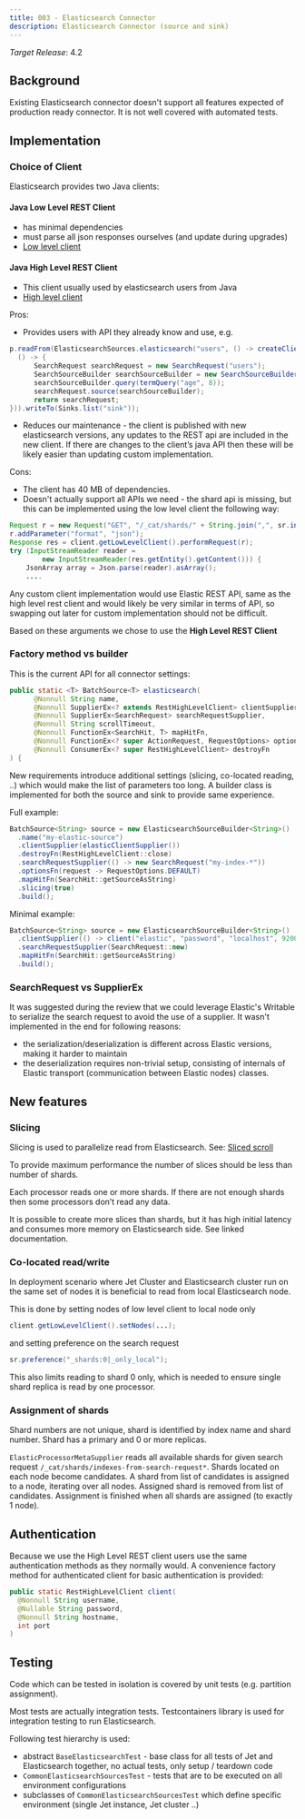 ```yaml
---
title: 003 - Elasticsearch Connector
description: Elasticsearch Connector (source and sink)
---
```


*Target Release*: 4.2

## Background

Existing Elasticsearch connector doesn't support all features expected
of production ready connector. It is not well covered with automated
tests.

## Implementation

### Choice of Client

Elasticsearch provides two Java clients:

#### Java Low Level REST Client

- has minimal dependencies
- must parse all json responses ourselves (and update during upgrades)
- [Low level client](https://www.elastic.co/guide/en/elasticsearch/client/java-rest/current/java-rest-low.html)

#### Java High Level REST Client

- This client usually used by elasticsearch users from Java
- [High level client](https://www.elastic.co/guide/en/elasticsearch/client/java-rest/current/java-rest-high.html)

Pros:

- Provides users with API they already know and use, e.g.

```java
p.readFrom(ElasticsearchSources.elasticsearch("users", () -> createClient(containerAddress),
  () -> {
      SearchRequest searchRequest = new SearchRequest("users");
      SearchSourceBuilder searchSourceBuilder = new SearchSourceBuilder();
      searchSourceBuilder.query(termQuery("age", 8));
      searchRequest.source(searchSourceBuilder);
      return searchRequest;
})).writeTo(Sinks.list("sink"));
```

- Reduces our maintenance - the client is published with new
  elasticsearch versions, any updates to the REST api are included in
  the new client. If there are changes to the client’s java API then
  these will be likely easier than updating custom implementation.

Cons:

- The client has 40 MB of dependencies.
- Doesn't actually support all APIs we need - the shard api is
  missing, but this can be implemented using the low level client
  the following way:

```java
Request r = new Request("GET", "/_cat/shards/" + String.join(",", sr.indices()));
r.addParameter("format", "json");
Response res = client.getLowLevelClient().performRequest(r);
try (InputStreamReader reader =
        new InputStreamReader(res.getEntity().getContent())) {
    JsonArray array = Json.parse(reader).asArray();
    ....
```

Any custom client implementation would use Elastic REST API, same as the
high level rest client and would likely be very similar in terms of API,
so swapping out later for custom implementation should not be difficult.

Based on these arguments we chose to use the **High Level REST Client**

### Factory method vs builder

This is the current API for all connector settings:

```java
public static <T> BatchSource<T> elasticsearch(
      @Nonnull String name,
      @Nonnull SupplierEx<? extends RestHighLevelClient> clientSupplier,
      @Nonnull SupplierEx<SearchRequest> searchRequestSupplier,
      @Nonnull String scrollTimeout,
      @Nonnull FunctionEx<SearchHit, T> mapHitFn,
      @Nonnull FunctionEx<? super ActionRequest, RequestOptions> optionsFn,
      @Nonnull ConsumerEx<? super RestHighLevelClient> destroyFn
) {
```

New requirements introduce additional settings (slicing, co-located
reading, ..) which would make the list of parameters too long. A builder
class is implemented for both the source and sink to provide same
experience.

Full example:

```java
BatchSource<String> source = new ElasticsearchSourceBuilder<String>()
  .name("my-elastic-source")
  .clientSupplier(elasticClientSupplier())
  .destroyFn(RestHighLevelClient::close)
  .searchRequestSupplier(() -> new SearchRequest("my-index-*"))
  .optionsFn(request -> RequestOptions.DEFAULT)
  .mapHitFn(SearchHit::getSourceAsString)
  .slicing(true)
  .build();
```

Minimal example:

```java
BatchSource<String> source = new ElasticsearchSourceBuilder<String>()
  .clientSupplier(() -> client("elastic", "password", "localhost", 9200))
  .searchRequestSupplier(SearchRequest::new)
  .mapHitFn(SearchHit::getSourceAsString)
  .build();
```

### SearchRequest vs SupplierEx<SearchRequest>

It was suggested during the review that we could leverage Elastic's Writable
to serialize the search request to avoid the use of a supplier. It wasn't
implemented in the end for following reasons:

- the serialization/deserialization is different across Elastic versions,
making it harder to maintain
- the deserialization requires non-trivial setup, consisting of internals of
Elastic transport (communication between Elastic nodes) classes. 
 
## New features

### Slicing

Slicing is used to parallelize read from Elasticsearch. See: [Sliced scroll](https://www.elastic.co/guide/en/elasticsearch/reference/current/search-request-body.html#sliced-scroll)

To provide maximum performance the number of slices should be less than
number of shards.

Each processor reads one or more shards. If there are not enough shards
then some processors don’t read any data.

It is possible to create more slices than shards, but it has high
initial latency and consumes more memory on Elasticsearch side. See
linked documentation.

### Co-located read/write

In deployment scenario where Jet Cluster and Elasticsearch cluster run
on the same set of nodes it is beneficial to read from local
Elasticsearch node.

This is done by setting nodes of low level client to local node only

```java
client.getLowLevelClient().setNodes(...);
```

and setting preference on the search request

```java
sr.preference("_shards:0|_only_local");
```

This also limits reading to shard 0 only, which is needed to ensure
single shard replica is read by one processor.

### Assignment of shards

Shard numbers are not unique, shard is identified by index name and
shard number. Shard has a primary and 0 or more replicas.

`ElasticProcessorMetaSupplier` reads all available shards for given search
request `/_cat/shards/indexes-from-search-request*`. Shards located on
each node become candidates. A shard from list of candidates is assigned
to a node, iterating over all nodes. Assigned shard is removed from list
of candidates. Assignment is finished when all shards are assigned (to
exactly 1 node).

## Authentication

Because we use the High Level REST client users use the same
authentication methods as they normally would.
A convenience factory method for authenticated client for basic
authentication is provided:

```java
public static RestHighLevelClient client(
  @Nonnull String username,
  @Nullable String password,
  @Nonnull String hostname,
  int port
)
```

## Testing

Code which can be tested in isolation is covered by unit tests (e.g.
partition assignment).

Most tests are actually integration tests. Testcontainers library is
used for integration testing to run Elasticsearch.

Following test hierarchy is used:

- abstract `BaseElasticsearchTest` - base class for all tests of Jet
  and Elasticsearch together,
  no actual tests, only setup / teardown code
- `CommonElasticsearchSourcesTest` - tests that are to be executed on
  all environment configurations
- subclasses of `CommonElasticsearchSourcesTest` which define specific
  environment (single Jet instance, Jet cluster ..)
